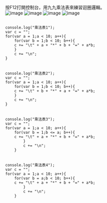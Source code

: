 按F12打開控制台，用九九乘法表來練習迴圈邏輯。
<br>
![image](https://user-images.githubusercontent.com/61260613/106559016-bea95900-655f-11eb-9b9f-c51a7f3a54ff.png)
![image](https://user-images.githubusercontent.com/61260613/106559032-c668fd80-655f-11eb-8b64-4225d1f30211.png)
![image](https://user-images.githubusercontent.com/61260613/106559048-ccf77500-655f-11eb-8ebc-010bc6e1629e.png)
![image](https://user-images.githubusercontent.com/61260613/106559060-d2ed5600-655f-11eb-83c1-51162e9613a8.png)
<br>

<code>
console.log("乘法表1");
var c = "";
for(var a = 1;a < 10; a++){
    for(var b = 1;b < 10; b++){
    c += "\t" + a + "*" + b + "=" + a*b;
    }
    c += "\n";
}
</code>

<br>

<code>
console.log("乘法表2");
var c = "";
for(var a = 1;a < 10; a++){
    for(var b = 1;b < 10; b++){
    c += "\t" + b + "*" + a + "=" + a*b;
    }
    c += "\n";
}
</code>

<br>

<code>
console.log("乘法表3");
var c = "";
for(var a = 1;a < 10; a++){
    for(var b = 1;b <= a; b++){
    c += "\t" + a + "*" + b + "=" + a*b;
        }
        c += "\n";
    }
</code>

<br>

<code>
console.log("乘法表4");
var c = "";
for(var a = 1;a < 10; a++){
    for(var b = a;b < 10; b++){
    c += "\t" + a + "*" + b + "=" + a*b;
        }
        c += "\n";
    }
</code>

